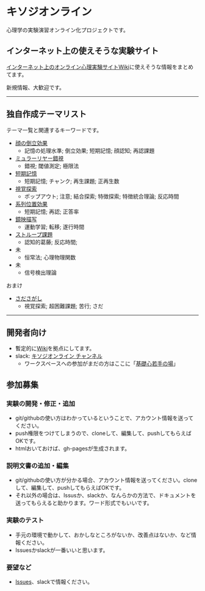 # キソジオンライン

心理学の実験演習オンライン化プロジェクトです。

## インターネット上の使えそうな実験サイト

[インターネット上のオンライン心理実験サイトWiki](https://github.com/kohske/KisojiOnline/wiki/%E3%82%A4%E3%83%B3%E3%82%BF%E3%83%BC%E3%83%8D%E3%83%83%E3%83%88%E4%B8%8A%E3%81%AE%E3%82%AA%E3%83%B3%E3%83%A9%E3%82%A4%E3%83%B3%E5%BF%83%E7%90%86%E5%AE%9F%E9%A8%93%E3%82%B5%E3%82%A4%E3%83%88)に使えそうな情報をまとめてます。

新規情報、大歓迎です。

----

## 独自作成テーマリスト

テーマ一覧と関連するキーワードです。

- [顔の倒立効果](theme/FaceInversion/)
  - 記憶の処理水準; 倒立効果; 短期記憶; 顔認知; 再認課題
- [ミュラーリヤー錯視](theme/Muller-lyer/)
  - 錯視; 閾値測定; 極限法
- [短期記憶](theme/ShortTermMemory/)
  - 短期記憶; チャンク; 再生課題; 正再生数
- [視覚探索](theme/VisualSearch/)
  - ポップアウト; 注意; 結合探索; 特徴探索; 特徴統合理論; 反応時間
- [系列位置効果](theme/SerialPositionEffect/)
  - 短期記憶; 再認; 正答率
- [鏡映描写](theme/MirrorDrawing/) 
  - 運動学習; 転移; 遂行時間
- [ストループ課題](theme/Stroop/)
  - 認知的葛藤; 反応時間;
- 未 []()
  - 恒常法; 心理物理関数
- 未 []()
  - 信号検出理論
  
おまけ

- [さださがし](http://kohske.github.io/sandbox/sadasagashi/)
  - 視覚探索; 超困難課題; 苦行; さだ
  
----

## 開発者向け

- 暫定的に[Wiki](https://github.com/kohske/KisojiOnline/wiki/%E3%82%AD%E3%82%BD%E3%82%B8%E3%82%AA%E3%83%B3%E3%83%A9%E3%82%A4%E3%83%B3-Wiki)を拠点にしてます。
- slack: [キソジオンライン チャンネル](https://kisowakate.slack.com/archives/C0115G2AL0K)
  - ワークスペースへの参加がまだの方はここに「[基礎心若手の場](https://join.slack.com/t/kisowakate/shared_invite/zt-4uhx1u5f-VRxOwj~RP1Jgol~v4goskA)」


## 参加募集

### 実験の開発・修正・追加

* git/githubの使い方はわかっているということで、アカウント情報を送ってください。
* push権限をつけてしまうので、cloneして、編集して、pushしてもらえばOKです。
* htmlおいておけば、gh-pagesが生成されます。

### 説明文書の追加・編集

* git/githubの使い方が分かる場合、アカウント情報を送ってください。cloneして、編集して、pushしてもらえばOKです。
* それ以外の場合は、Issusか、slackか、なんらかの方法で、ドキュメントを送ってもらえると助かります。ワード形式でもいいです。

### 実験のテスト

* 手元の環境で動かして、おかしなところがないか、改善点はないか、など情報ください。
* Issuesかslackが一番いいと思います。

### 要望など

- [Issues](https://github.com/kohske/KisojiOnline/issues)、slackで情報ください。


